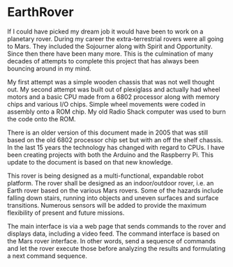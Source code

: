 # EarthRover

If I could have picked my dream job it would have been to work on a planetary rover.  During my career the extra-terrestrial rovers were all going to Mars.  They included the Sojourner along with Spirit and Opportunity.  Since then there have been many more.  This is the culmination of many decades of attempts to complete this project that has always been bouncing around in my mind.  

My first attempt was a simple wooden chassis that was not well thought out.  My second attempt was built out of plexiglass and actually had wheel motors and a basic CPU made from a 6802 processor along with memory chips and various I/O chips.  Simple wheel movements were coded in assembly onto a ROM chip.  My old Radio Shack computer was used to burn the code onto the ROM.  

There is an older version of this document made in 2005 that was still based on the old 6802 processor chip set but with an off the shelf chassis.  In the last 15 years the technology has changed with regard to CPUs.  I have been creating projects with both the Arduino and the Raspberry Pi.  This update to the document is based on that new knowledge.

This rover is being designed as a multi-functional, expandable robot platform.  The rover shall be designed as an indoor/outdoor rover, i.e. an Earth rover based on the various Mars rovers. Some of the hazards include falling down stairs, running into objects and uneven surfaces and surface transitions.  Numerous sensors will be added to provide the maximum flexibility of present and future missions.  

The main interface is via a web page that sends commands to the rover and displays data, including a video feed.  The command interface is based on the Mars rover interface.  In other words, send a sequence of commands and let the rover execute those before analyzing the results and formulating a next command sequence.  
